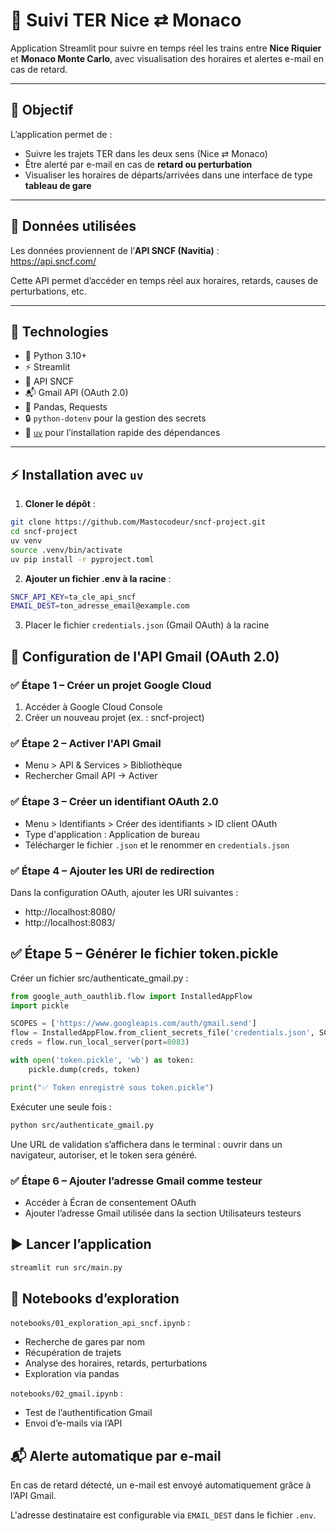 # 🚆 Suivi TER Nice ⇄ Monaco

Application Streamlit pour suivre en temps réel les trains entre **Nice Riquier** et **Monaco Monte Carlo**, avec visualisation des horaires et alertes e-mail en cas de retard.

---

## 🎯 Objectif

L’application permet de :
- Suivre les trajets TER dans les deux sens (Nice ⇄ Monaco)
- Être alerté par e-mail en cas de **retard ou perturbation**
- Visualiser les horaires de départs/arrivées dans une interface de type **tableau de gare**

---

## 🔌 Données utilisées

Les données proviennent de l’**API SNCF (Navitia)** :  
https://api.sncf.com/

Cette API permet d’accéder en temps réel aux horaires, retards, causes de perturbations, etc.

---

## 🧱 Technologies

- 🐍 Python 3.10+
- ⚡ Streamlit
- 📡 API SNCF
- 📬 Gmail API (OAuth 2.0)
- 🧪 Pandas, Requests
- 🔒 `python-dotenv` pour la gestion des secrets
- 🚀 [`uv`](https://github.com/astral-sh/uv) pour l’installation rapide des dépendances

---

## ⚡ Installation avec `uv`

1. **Cloner le dépôt** :

```bash
git clone https://github.com/Mastocodeur/sncf-project.git
cd sncf-project
uv venv
source .venv/bin/activate
uv pip install -r pyproject.toml
```

2. **Ajouter un fichier .env à la racine** :

```bash
SNCF_API_KEY=ta_cle_api_sncf
EMAIL_DEST=ton_adresse_email@example.com
```

3. Placer le fichier `credentials.json` (Gmail OAuth) à la racine

## 🔐 Configuration de l'API Gmail (OAuth 2.0)
### ✅ Étape 1 – Créer un projet Google Cloud

1. Accéder à Google Cloud Console
2. Créer un nouveau projet (ex. : sncf-project)

### ✅ Étape 2 – Activer l'API Gmail

* Menu > API & Services > Bibliothèque
* Rechercher Gmail API → Activer

### ✅ Étape 3 – Créer un identifiant OAuth 2.0

* Menu > Identifiants > Créer des identifiants > ID client OAuth
* Type d'application : Application de bureau
* Télécharger le fichier `.json` et le renommer en `credentials.json`

### ✅ Étape 4 – Ajouter les URI de redirection
Dans la configuration OAuth, ajouter les URI suivantes :

* http://localhost:8080/
* http://localhost:8083/

## ✅ Étape 5 – Générer le fichier token.pickle

Créer un fichier src/authenticate_gmail.py :

```python
from google_auth_oauthlib.flow import InstalledAppFlow
import pickle

SCOPES = ['https://www.googleapis.com/auth/gmail.send']
flow = InstalledAppFlow.from_client_secrets_file('credentials.json', SCOPES)
creds = flow.run_local_server(port=8083)

with open('token.pickle', 'wb') as token:
    pickle.dump(creds, token)

print("✅ Token enregistré sous token.pickle")
```

Exécuter une seule fois :

```bash
python src/authenticate_gmail.py
```

Une URL de validation s’affichera dans le terminal : ouvrir dans un navigateur, autoriser, et le token sera généré.

### ✅ Étape 6 – Ajouter l’adresse Gmail comme testeur
* Accéder à Écran de consentement OAuth
* Ajouter l’adresse Gmail utilisée dans la section Utilisateurs testeurs

## ▶️ Lancer l’application

```bash
streamlit run src/main.py
```

## 🧪 Notebooks d’exploration
`notebooks/01_exploration_api_sncf.ipynb` :
* Recherche de gares par nom
* Récupération de trajets
* Analyse des horaires, retards, perturbations
* Exploration via pandas

`notebooks/02_gmail.ipynb` : 
* Test de l’authentification Gmail
* Envoi d’e-mails via l’API

## 📬 Alerte automatique par e-mail
En cas de retard détecté, un e-mail est envoyé automatiquement grâce à l’API Gmail.

L'adresse destinataire est configurable via `EMAIL_DEST` dans le fichier `.env`.